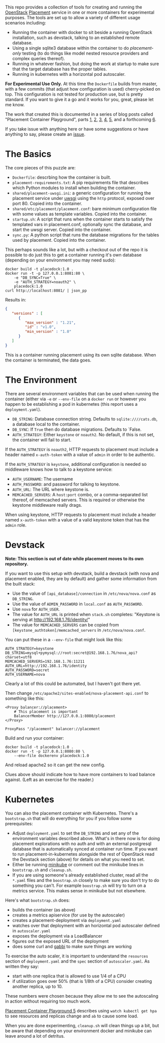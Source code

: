 
This repo provides a collection of tools for creating and running
the [OpenStack](https://openstack.org/)
[Placement](https://developer.openstack.org/api-ref/placement/)
service in one or more containers for experimental purposes. The
tools are set up to allow a variety of different usage scenarios
including:

* Running the container with docker to sit beside a running
  OpenStack installation, such as devstack, talking to an
  established remote database.
* Using a single sqlite3 database within the container to do
  _placement-only_ testing (to do things like model nested resource
  providers and complex queries thereof).
* Running in whatever fashion, but doing the work at startup to make
  sure that the target database has the proper tables.
* Running in kubernetes with a horizontal pod autoscaler.

**For Experimental Use Only.** At this time the `Dockerfile`
builds from master, with a few commits (that adjust how
configuration is used) cherry-picked on top. This configuration is
not tested for production use, but is pretty standard. If you want
to give it a go and it works for you, great, please let me know.

The work that created this is documented in a series of blog
posts called "Placement Container Playground", parts
[1](https://anticdent.org/placement-container-playground-1.html),
[2](https://anticdent.org/placement-container-playground-2.html),
[3](https://anticdent.org/placement-container-playground-3.html),
[4](https://anticdent.org/placement-container-playground-4.html),
[5](https://anticdent.org/placement-container-playground-5.html),
and a forthcoming
[6](https://anticdent.org/placement-container-playground-6.html).

If you take issue with anything here or have some suggestions or
have anything to say, please create an [issue](/cdent/placement/issues).

# The Basics

The core pieces of this puzzle are:

* `Dockerfile`: descrbing how the container is built.
* `placement-requirements.txt`: A pip requirements file that
  describes which Python modules to install when building the
  container.
* `shared/placement-uwsgi.ini`: a generic configuration for running
  the placement service under
  [uwsgi](https://uwsgi-docs.readthedocs.io/) using the `http`
  protocol, exposed over port 80. Copied into the container.
* `shared/etc/placement/placement.conf`: bare minimum configuration file
  with some values as template variables. Copied into the container.
* `startup.sh`: A script that runs when the container starts to
  satisfy the templated vars in placement.conf, optionally sync the
  database, and start the uwsgi server. Copied into the container.
* `sync.py`: A python script that runs the database migrations
  for the tables used by placement. Copied into the container.

This perhaps sounds like a lot, but with a checkout out of the repo
it is possible to do just this to get a container running it's own
database (depending on your environment you may need sudo):

```
docker build -t placedock:1.0 .
docker run -t -p 127.0.0.1:8081:80 \
    -e "DB_SYNC=True" \
    -e "AUTH_STRATEGY=noauth2" \
    placedock:1.0
curl http://localhost:8081/ | json_pp
```

Results in:

```json
{
   "versions" : [
      {
         "max_version" : "1.21",
         "id" : "v1.0",
         "min_version" : "1.0"
      }
   ]
}
```

This is a container running placement using its own sqlite
database. When the container is terminated, the data goes.

# The Environment

There are several environment variables that can be used when
running the container (either via `-e` or `--env-file` on a `docker
run` or however you happen to be establishing a pod in kubernetes
(this report uses a `deployment.yaml`).

* `DB_STRING`: Database connection string. Defaults to
  `sqlite:////cats.db`, a database local to the container.
* `DB_SYNC`: If `True` then do database migrations. Defaults to
  `False.
* `AUTH_STRATEGY`: Either `keystone` or `noauth2`. No default, if
  this is not set, the container will fail to start.

If the `AUTH_STRATEGY` is `noauth2`, HTTP requests to placement must
include a header named `x-auth-token` with a value of `admin` in order
to be authentic.

If the `AUTH_STRATEGY` is `keystone`, additional configuration
is needed so middleware knows how to talk to a keystone service:

* `AUTH_USERNAME`: The username
* `AUTH_PASSWORD`: and password for talking to keystone.
* `AUTH_URL`: The URL where keystone is.
* `MEMCACHED_SERVERS`: A `host:port` combo, or a comma-separated
  list thereof, of memcached servers. This is required or otherwise
  the keystone middleware really drags.

When using keystone, HTTP requests to placement must include a header named
`x-auth-token` with a value of a valid keystone token that has the `admin`
role.

# Devstack

**Note: This section is out of date while placement moves to its
own repository.**

If you want to use this setup with devstack, build a devstack (with
nova and placement enabled, they are by default) and gather some
information from the built stack:

* Use the value of `[api_database]/connection` in
  `/etc/nova/nova.conf` as `DB_STRING`.
* Use the value of `ADMIN_PASSWORD` in `local.conf` as
  `AUTH_PASSWORD`.
* Use `nova` for `AUTH_USER`.
* The value for `AUTH_URL` is printed when `stack.sh` completes:
  "Keystone is serving at http://192.168.1.76/identity/"
* The value for `MEMCACHED_SERVERS` can be copied from
  `[keystone_authtoken]/memcached_servers` in `/etc/nova/nova.conf`.

You can put these in a `--env-file` that might look like this:

```
AUTH_STRATEGY=keystone
DB_STRING=mysql+pymysql://root:secret@192.168.1.76/nova_api?charset=utf8
MEMCACHED_SERVERS=192.168.1.76:11211
AUTH_URL=http://192.168.1.76/identity
AUTH_PASSWORD=secret
AUTH_USERNAME=nova
```

Clearly a lot of this could be automated, but I haven't got there
yet.

Then change `/etc/apache2/sites-enabled/nova-placement-api.conf` to
something like this:

```
<Proxy balancer://placement>
    # This placement is important
    BalancerMember http://127.0.0.1:8080/placement
</Proxy>
  
ProxyPass "/placement" balancer://placement
```

Build and run your container:

```
docker build -t placedock:1.0 .
docker run -t -p 127.0.0.1:8080:80 \
    --env-file dockerenv placedock:1.0
```

And reload apache2 so it can get the new config.

Clues above should indicate how to have more containers to load
balance against. (Left as an exercise for the reader.)

# Kubernetes

You can also the placement container with Kubernetes. There's a
`bootstrap.sh` that will do everything for you if you follow some
prerequisites:

* Adjust `deployment.yaml` to set the `DB_STRING` and set any of the
  environment variables described above. What's in there now is for
  doing placement explorations with no auth and with an external
  postgresql database that is automatically synced at container run
  time. If you want to run placement-in-kubernetes alongside the
  rest of OpenStack read the Devstack section (above) for details on
  what you need to set.
* Either be running
  [minikube](https://github.com/kubernetes/minikube) or comment out
  the minikube lines in `bootstrap.sh` and `cleanup.sh`.
* If you are using someone's already established cluster, read all
  the `*.yaml` files and the `boostrap.sh` closely to make sure you
  don't try to do something you can't. For example `boostrap.sh`
  will try to turn on a metrics service. This makes sense in
  minikube but not elsewhere.

Here's what `bootstrap.sh` does:

* builds the container (as above)
* creates a metrics apiservice (for use by the autoscaler)
* creates a placement-deployment via `deployment.yaml`
* watches over that deployment with an horizontal pod autoscaler
  defined in `autoscaler.yaml`
* exposes the deployment via a LoadBalancer
* figures out the exposed URL of the deployment
* does some curl and [gabbi](https://gabbi.readthedocs.org/) to make
  sure things are working

To exercise the auto scaler, it is important to understand the
`resources` section of `deployment.yaml` and the `spec` section of
`autoscaler.yaml`. As written they say:

* start with one replica that is allowed to use 1/4 of a CPU
* if utilization goes over 50% (that is 1/8th of a CPU) consider
  creating another replica, up to 10.

These numbers were chosen because they allow me to see the
autoscaling in action without requiring too much work.

[Placement Container Playground
5](https://anticdent.org/placement-container-playground-5.html)
describes using `watch kubectl get hpa` to see resources and
replicas change and `ab` to cause some load.

When you are done experimenting, `cleanup.sh` will clean things up a
bit, but be aware that depending on your environment docker and
minikube can leave around a lot of detritus.

